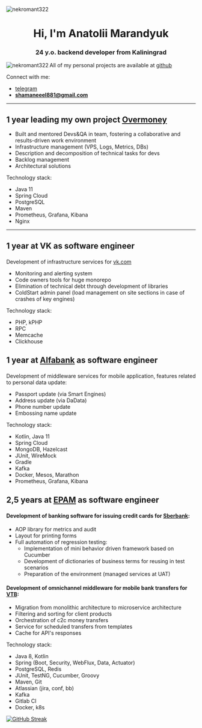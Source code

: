 <p align="left"> <img src="https://komarev.com/ghpvc/?username=nekromant322&label=Profile%20views&color=0e75b6&style=flat" alt="nekromant322" /> </p>
<h1 align="center">Hi, I'm Anatolii Marandyuk</h1>
<h3 align="center">24 y.o. backend developer from Kaliningrad </h3>

<p>
   <img align="left" src="https://github-readme-stats.vercel.app/api/top-langs?username=nekromant322&show_icons=true&locale=en&layout=compact&hide=css,html" alt="nekromant322"/>
</p> 

All of my personal projects are available at [github](https://github.com/nekromant322?tab=repositories)  

Connect with me:

- [telegram](https://t.me/Marandyuk_Anatolii)
- **shamaneeel881@gmail.com**

---
## <span>1 year leading my own project</span> <a href="https://github.com/nekromant322/OverMoney">Overmoney</a>

- Built and mentored Devs&QA in team, fostering a collaborative and results-driven work environment
- Infrastructure management (VPS, Logs, Metrics, DBs)
- Description and decomposition of technical tasks for devs
- Backlog management
- Architectural solutions

Technology stack:
- Java 11
- Spring Cloud
- PostgreSQL
- Maven
- Prometheus, Grafana, Kibana
- Nginx

---
<h2><p>1 year at VK as software engineer </p></h2>  
<p>Development of infrastructure services for <a href="vk.com">vk.com</a></p>

- Monitoring and alerting system  
- Code owners tools for huge monorepo 
- Elimination of technical debt through development of libraries 
- ColdStart admin panel (load management on site sections in case of crashes of key engines)  


Technology stack:
- PHP, kPHP
- RPC
- Memcache
- Clickhouse

<h2><p>1 year at <a href="https://alfabank.ru">Alfabank</a> as software engineer</p></h2>
  
Development of middleware services for mobile application, features related to personal data update:  
- Passport update (via Smart Engines)
- Address update (via DaData)
- Phone number update
- Embossing name update

Technology stack:
- Kotlin, Java 11 
- Spring Cloud
- MongoDB, Hazelcast
- JUnit, WireMock
- Gradle
- Kafka
- Docker, Mesos, Marathon
- Prometheus, Grafana, Kibana


<h2><p>2,5 years at <a href="https://www.epam.com">EPAM</a> as software engineer</p></h3>
<h4>Development of banking software for issuing credit cards for <a href="https://www.sberbank.ru">Sberbank</a>:</h4>

- AOP library for metrics and audit
- Layout for printing forms
- Full automation of regression testing:
   + Implementation of mini behavior driven framework based on Cucumber
   + Development of dictionaries of business terms for reusing in test scenarios
   + Preparation of the environment (managed services at UAT)

<h4>Development of omnichannel middleware for mobile bank transfers for <a href="https://www.vtb.ru">VTB</a>:</h4>

- Migration from monolithic architecture to microservice architecture
- Filtering and sorting for client products
- Orchestration of c2c money transfers
- Service for scheduled transfers from templates
- Cache for API's responses


Technology stack:
- Java 8, Kotlin
- Spring (Boot, Security, WebFlux, Data, Actuator)
- PostgreSQL, Redis
- JUnit, TestNG, Cucumber, Groovy
- Maven, Git
- Atlassian (jira, conf, bb)
- Kafka
- Gitlab CI
- Docker, k8s


[![GitHub Streak](http://github-readme-streak-stats.herokuapp.com?user=nekromant322&date_format=M%20j%5B%2C%20Y%5D)](https://git.io/streak-stats)

